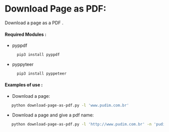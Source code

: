 # Download Page as PDF:

Download a page as a PDF .

 #### Required Modules :
  - pyppdf
    ```bash
      pip3 install pyppdf
    ```
  - pyppyteer 
    ```bash
      pip3 install pyppeteer
    ```

 #### Examples of use :
 - Download a page:
 ```bash
    python download-page-as-pdf.py -l 'www.pudim.com.br'
 ```

 - Download a page and give a pdf name:
 ```bash
    python download-page-as-pdf.py -l 'http://www.pudim.com.br' -n 'pudim.pdf'
 ```
